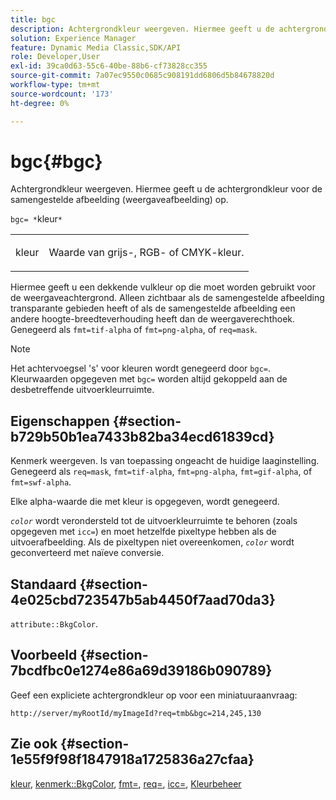 ```yaml
---
title: bgc
description: Achtergrondkleur weergeven. Hiermee geeft u de achtergrondkleur voor de samengestelde afbeelding (weergaveafbeelding) op.
solution: Experience Manager
feature: Dynamic Media Classic,SDK/API
role: Developer,User
exl-id: 39ca0d63-55c6-40be-88b6-cf73828cc355
source-git-commit: 7a07ec9550c0685c908191dd6806d5b84678820d
workflow-type: tm+mt
source-wordcount: '173'
ht-degree: 0%

---
```


# bgc{#bgc}

Achtergrondkleur weergeven. Hiermee geeft u de achtergrondkleur voor de samengestelde afbeelding (weergaveafbeelding) op.

`bgc= *`kleur`*`

<table id="simpletable_998CF426296945FEA48D19E33B71A17E"> 
 <tr class="strow"> 
  <td class="stentry"> <p><span class="codeph"> <span class="varname"> kleur</span></span> </p> </td> 
  <td class="stentry"> <p>Waarde van grijs-, RGB- of CMYK-kleur. </p></td> 
 </tr> 
</table>

Hiermee geeft u een dekkende vulkleur op die moet worden gebruikt voor de weergaveachtergrond. Alleen zichtbaar als de samengestelde afbeelding transparante gebieden heeft of als de samengestelde afbeelding een andere hoogte-breedteverhouding heeft dan de weergaverechthoek. Genegeerd als `fmt=tif-alpha` of `fmt=png-alpha`, of `req=mask`.

>[!NOTE]
>
>Het achtervoegsel &#39;s&#39; voor kleuren wordt genegeerd door `bgc=`. Kleurwaarden opgegeven met `bgc=` worden altijd gekoppeld aan de desbetreffende uitvoerkleurruimte.

## Eigenschappen {#section-b729b50b1ea7433b82ba34ecd61839cd}

Kenmerk weergeven. Is van toepassing ongeacht de huidige laaginstelling. Genegeerd als `req=mask`, `fmt=tif-alpha`, `fmt=png-alpha`, `fmt=gif-alpha`, of `fmt=swf-alpha`.

Elke alpha-waarde die met kleur is opgegeven, wordt genegeerd.

*`color`* wordt verondersteld tot de uitvoerkleurruimte te behoren (zoals opgegeven met `icc=`) en moet hetzelfde pixeltype hebben als de uitvoerafbeelding. Als de pixeltypen niet overeenkomen, *`color`* wordt geconverteerd met naïeve conversie.

## Standaard {#section-4e025cbd723547b5ab4450f7aad70da3}

`attribute::BkgColor`.

## Voorbeeld {#section-7bcdfbc0e1274e86a69d39186b090789}

Geef een expliciete achtergrondkleur op voor een miniatuuraanvraag:

`http://server/myRootId/myImageId?req=tmb&bgc=214,245,130`

## Zie ook {#section-1e55f9f98f1847918a1725836a27cfaa}

[kleur](../../../../../is-api/http-ref/image-serving-api-ref/c-http-protocol-reference/c-data-types/r-is-http-color.md#reference-0fdb264a3aed4bd78451bb55311f6e93), [kenmerk::BkgColor](../../../../../is-api/image-catalog/image-serving-api-ref/c-image-catalog-reference/c-attributes-reference/r-bkgcolor.md#reference-ed53106ee50442d7a2dd3e1f60e6f0f8), [fmt=](../../../../../is-api/http-ref/image-serving-api-ref/c-http-protocol-reference/c-command-reference/r-is-http-fmt.md#reference-cdf10043423b45ba9fe15157fb3ae37a), [req=](../../../../../is-api/http-ref/image-serving-api-ref/c-http-protocol-reference/c-command-reference/r-req/r-req.md#reference-907cdb4a97034db7ad94695f25552e76), [icc=](../../../../../is-api/http-ref/image-serving-api-ref/c-http-protocol-reference/c-command-reference/r-icc.md#reference-182b5679e21e4df3b4d330535a5a7517), [Kleurbeheer](../../../../../is-api/http-ref/image-serving-api-ref/c-http-protocol-reference/c-syntax-and-features/r-color-management.md#reference-c7e4a72d589145189f7e4bcb6b4544d7)
